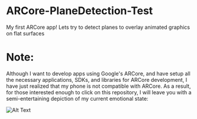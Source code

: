 # ARCore-PlaneDetection-Test
My first ARCore app! Lets try to detect planes to overlay animated graphics on flat surfaces

# Note:
Although I want to develop apps using Google's ARCore, and have setup all the necessary applications, SDKs, and libraries for ARCore development, I have just realized that my phone is not compatible with ARCore.
As a result, for those interested enough to click on this repository, I will leave you with a semi-entertaining depiction of my current emotional state:

![Alt Text](https://media.giphy.com/media/p8Uw3hzdAE2dO/giphy.gif)

